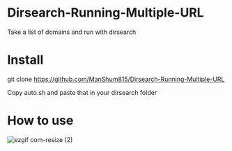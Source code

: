 # Dirsearch-Running-Multiple-URL
Take a list of domains and run with dirsearch

# Install
git clone https://github.com/ManShum815/Dirsearch-Running-Multiple-URL

Copy auto.sh and paste that in your dirsearch folder

# How to use
![ezgif com-resize (2)](https://user-images.githubusercontent.com/43279996/82828675-7715ed80-9e66-11ea-8c85-36ee15bc290a.gif)
